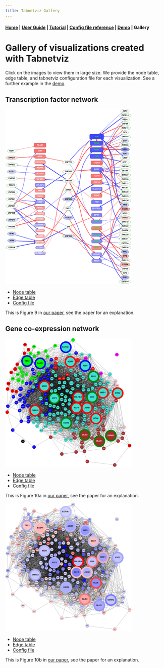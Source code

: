 ```yaml
---
title: Tabnetviz Gallery
---
```


#### [Home](index.md) | [User Guide](userguide.md) | [Tutorial](tutorial.md) | [Config file reference](configfile.md) | [Demo](demo.md) | **Gallery**

# Gallery of visualizations created with Tabnetviz

Click on the images to view them in large size. We provide the node
table, edge table, and tabnetviz configuration file for each
visualization. See a further example in the [demo](demo.md).

## Transcription factor network

[<img src="top20t2n.svg" width="400">](top20t2n.svg)

* [Node table](top20nodetable.csv)
* [Edge table](top20edgetable.csv)
* [Config file](top20t2n.yaml)

This is Figure 9 in [our
paper](https://www.mdpi.com/1422-0067/21/2/628), see the paper for an explanation.

## Gene co-expression network

[<img src="corr220mod.svg" width="400">](corr220mod.svg)

* [Node table](TBDE-PE-detr.csv)
* [Edge table](corr220c8.csv)
* [Config file](corr220mod.yaml)

This is Figure 10a in [our
paper](https://www.mdpi.com/1422-0067/21/2/628), see the paper for an explanation.

[<img src="corr220fc.svg" width="400">](corr220fc.svg)

* [Node table](TBDE-PE-detr.csv)
* [Edge table](corr220c8.csv)
* [Config file](corr220fc.yaml)

This is Figure 10b in [our
paper](https://www.mdpi.com/1422-0067/21/2/628), see the paper for an explanation.
